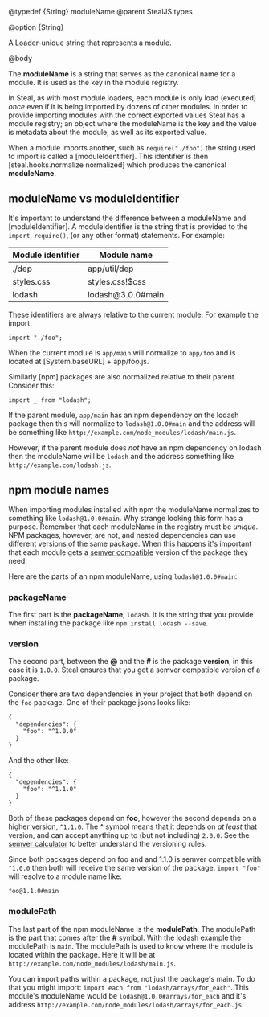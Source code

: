 @typedef {String} moduleName
@parent StealJS.types

@option {String}

A Loader-unique string that represents a module.

@body

The **moduleName** is a string that serves as the canonical name for a module. It is used as the key in the module registry.

In Steal, as with most module loaders, each module is only load (executed) *once* even if it is being imported by dozens of other modules. In order to provide importing modules with the correct exported values Steal has a module registry; an object where the moduleName is the key and the value is metadata about the module, as well as its exported value.

When a module imports another, such as `require("./foo")` the string used to import is called a [moduleIdentifier]. This identifier is then [steal.hooks.normalize normalized] which produces the canonical **moduleName**.

## moduleName vs moduleIdentifier

It's important to understand the difference between a moduleName and [moduleIdentifier]. A moduleIdentifier is the string that is provided to the `import`, `require()`, (or any other format) statements. For example:

<table>
<thead>
<tr>
	<th>Module identifier</th><th>Module name</th>
</tr>
</thead>
<tbody>
<tr><td>./dep</td><td>app/util/dep</td></tr>
<tr><td>styles.css</td><td>styles.css!$css</td></tr>
<tr><td>lodash</td><td>lodash@3.0.0#main</td></tr>
</tbody>
</table>

These identifiers are always relative to the current module. For example the import:

```
import "./foo";
```

When the current module is `app/main` will normalize to `app/foo` and is located at [System.baseURL] + app/foo.js.

Similarly [npm] packages are also normalized relative to their parent. Consider this:

```
import _ from "lodash";
```

If the parent module, `app/main` has an npm dependency on the lodash package then this will normalize to `lodash@1.0.0#main` and the address will be something like `http://example.com/node_modules/lodash/main.js`.

However, if the parent module does *not* have an npm dependency on lodash then the moduleName will be `lodash` and the address something like `http://example.com/lodash.js`.

## npm module names

When importing modules installed with npm the moduleName normalizes to something like `lodash@1.0.0#main`. Why strange looking this form has a purpose. Remember that each moduleName in the registry must be *unique*. NPM packages, however, are not, and nested dependencies can use different versions of the same package. When this happens it's important that each module gets a [semver compatible](http://semver.org/) version of the package they need.

Here are the parts of an npm moduleName, using `lodash@1.0.0#main`:

### packageName

The first part is the **packageName**, `lodash`. It is the string that you provide when installing the package like `npm install lodash --save`.

### version

The second part, between the **@** and the **#** is the package **version**, in this case it is `1.0.0`. Steal ensures that you get a semver compatible version of a package.

Consider there are two dependencies in your project that both depend on the `foo` package. One of their package.jsons looks like:

```
{
  "dependencies": {
    "foo": "^1.0.0"
  }
}
```

And the other like:

```
{
  "dependencies": {
    "foo": "^1.1.0"
  }
}
```

Both of these packages depend on **foo**, however the second depends on a higher version, `^1.1.0`. The **^** symbol means that it depends on *at least* that version, and can accept anything up to (but not including) `2.0.0`.  See the [semver calculator](http://semver.npmjs.com/) to better understand the versioning rules.

Since both packages depend on foo and and 1.1.0 is semver compatible with `^1.0.0` then both will receive the same version of the package. `import "foo"` will resolve to a module name like:

```
foo@1.1.0#main
```

### modulePath

The last part of the npm moduleName is the **modulePath**. The modulePath is the part that comes after the **#** symbol. With the lodash example the modulePath is `main`. The modulePath is used to know where the module is located within the package. Here it will be at `http://example.com/node_modules/lodash/main.js`.

You can import paths within a package, not just the package's main. To do that you might import: `import each from "lodash/arrays/for_each"`. This module's moduleName would be `lodash@1.0.0#arrays/for_each` and it's address `http://example.com/node_modules/lodash/arrays/for_each.js`.
